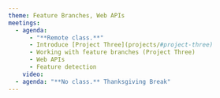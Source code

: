 ```yaml
---
theme: Feature Branches, Web APIs
meetings:
  - agenda:
      - "**Remote class.**"
      - Introduce [Project Three](projects/#project-three)
      - Working with feature branches (Project Three)
      - Web APIs
      - Feature detection
    video:
  - agenda: "**No class.** Thanksgiving Break"
---
```

